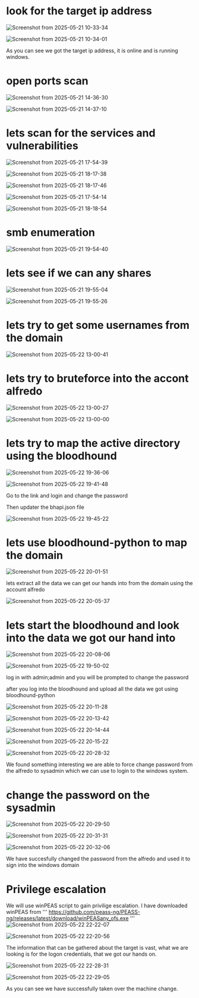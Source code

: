 # look for the target ip address

![Screenshot from 2025-05-21 10-33-34](https://github.com/user-attachments/assets/c67dcc95-eab3-4a14-918c-f58b520a0f2c)

![Screenshot from 2025-05-21 10-34-01](https://github.com/user-attachments/assets/c7a7adae-2d80-49ca-ae6c-3c7ee790974e)

As you can see we got the target ip address, it is online and is running windows.

# open ports scan

![Screenshot from 2025-05-21 14-36-30](https://github.com/user-attachments/assets/2392e759-b2f9-4d0a-b871-e7229dadbe57)

![Screenshot from 2025-05-21 14-37-10](https://github.com/user-attachments/assets/aa789000-04a6-430d-9def-89295da50ae0)

# lets scan for the services and vulnerabilities

![Screenshot from 2025-05-21 17-54-39](https://github.com/user-attachments/assets/80df24eb-2e84-4111-a03c-80e8b7702ef8)

![Screenshot from 2025-05-21 18-17-38](https://github.com/user-attachments/assets/369cbe1c-4081-4563-b2c2-895271589ae2)

![Screenshot from 2025-05-21 18-17-46](https://github.com/user-attachments/assets/89c65823-ca95-45a6-8cfb-e4f43ab3302b)

![Screenshot from 2025-05-21 17-54-14](https://github.com/user-attachments/assets/8a884c46-50ab-43b1-aebb-a57b4cdd22e4)

![Screenshot from 2025-05-21 18-18-54](https://github.com/user-attachments/assets/0067d582-2120-4e3e-a0aa-eacba7e0064b)

# smb enumeration

![Screenshot from 2025-05-21 19-54-40](https://github.com/user-attachments/assets/66000ae7-e589-479c-b40c-8ae3964ee9f5)


# lets see if we can any shares 

![Screenshot from 2025-05-21 19-55-04](https://github.com/user-attachments/assets/8974ce9e-cb57-4823-8ff1-e4f3842f527e)

![Screenshot from 2025-05-21 19-55-26](https://github.com/user-attachments/assets/064c6b64-1417-418b-9e78-6073011dd9c6)

# lets try to get some usernames from the domain

![Screenshot from 2025-05-22 13-00-41](https://github.com/user-attachments/assets/da370914-0762-436e-a363-4d6a9029efc2)

# lets try to bruteforce into the accont alfredo

![Screenshot from 2025-05-22 13-00-27](https://github.com/user-attachments/assets/ea7a8d72-854c-4345-a3e7-b39be489fe61)

![Screenshot from 2025-05-22 13-00-00](https://github.com/user-attachments/assets/6e369e16-719e-4feb-a4b6-5b4e67212f1c)

# lets try to map the active directory using the bloodhound

![Screenshot from 2025-05-22 19-36-06](https://github.com/user-attachments/assets/2ec03925-31af-4c3a-8cf6-5b8ea3b15651)

![Screenshot from 2025-05-22 19-41-48](https://github.com/user-attachments/assets/e86f4e6b-6c5e-463a-adc1-76a75da3a594)

Go to the link and login and change the password

Then updater the bhapi.json file

![Screenshot from 2025-05-22 19-45-22](https://github.com/user-attachments/assets/eea2bc11-b6bc-44dd-be3d-92739f689609)

# lets use  bloodhound-python to map the domain

![Screenshot from 2025-05-22 20-01-51](https://github.com/user-attachments/assets/44e230bd-faed-439e-9a6d-8ac8fc474987)

lets extract all the data we can get our hands into from the domain using the account alfredo

![Screenshot from 2025-05-22 20-05-37](https://github.com/user-attachments/assets/7732aa53-4b7c-4a2e-8c45-4847017f57af)

# lets start the bloodhound and look into the data we got our hand into

![Screenshot from 2025-05-22 20-08-06](https://github.com/user-attachments/assets/a51f7dc0-b4ea-4327-bea8-4213780ec7bd)

![Screenshot from 2025-05-22 19-50-02](https://github.com/user-attachments/assets/004816f8-30b8-4b64-a5b8-a7ffc1fff678)

log in with admin;admin and you will be prompted to change the password 

after you log into the bloodhound and upload all the data we got using bloodhound-python

![Screenshot from 2025-05-22 20-11-28](https://github.com/user-attachments/assets/2be380cd-a1fa-4b15-a740-8d8313e576dc)

![Screenshot from 2025-05-22 20-13-42](https://github.com/user-attachments/assets/922c87c0-1482-4a7b-be56-4a3374dec8c2)

![Screenshot from 2025-05-22 20-14-44](https://github.com/user-attachments/assets/bca667df-f8cf-4361-a655-d26dafc1e943)

![Screenshot from 2025-05-22 20-15-22](https://github.com/user-attachments/assets/0401f23a-2b68-4b07-9288-2a9262142aae)

![Screenshot from 2025-05-22 20-28-32](https://github.com/user-attachments/assets/948bf39b-823b-4618-b9d2-d42ff4b13544)


We found something interesting we are able to force change password from the alfredo to sysadmin which we
can use to login to the windows system.

# change the password on the sysadmin

![Screenshot from 2025-05-22 20-29-50](https://github.com/user-attachments/assets/f280483d-930e-4d54-b427-cea004125bbb)

![Screenshot from 2025-05-22 20-31-31](https://github.com/user-attachments/assets/74872910-bce4-4c3a-86f3-8ac2b43c275e)

![Screenshot from 2025-05-22 20-32-06](https://github.com/user-attachments/assets/766afbd9-40c6-44ae-b677-2f81aed7fe1b)

We have succesfully changed the password from the alfredo and used it to sign into the windows domain

# Privilege escalation
We will use winPEAS script to gain privilige escalation.
I have downloaded winPEAS from
'''
https://github.com/peass-ng/PEASS-ng/releases/latest/download/winPEASany_ofs.exe
'''
![Screenshot from 2025-05-22 22-22-07](https://github.com/user-attachments/assets/2ce53137-c658-4343-ba3e-c22eb0a61ff9)

![Screenshot from 2025-05-22 22-20-56](https://github.com/user-attachments/assets/879c1ff9-de87-4650-862c-17d446ec123f)

The information that can be gathered about  the target is vast, what we are looking is for the logon credentials, that we got our hands on. 

![Screenshot from 2025-05-22 22-28-31](https://github.com/user-attachments/assets/db9dfb75-98d0-49a4-8de5-f799b278a529)

![Screenshot from 2025-05-22 22-29-05](https://github.com/user-attachments/assets/5e9fd2b9-a59c-4a3f-ba20-d7d857de9689)

As you can see we have successfully taken over the machine change.

